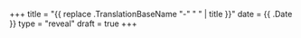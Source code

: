 +++
title = "{{ replace .TranslationBaseName "-" " " | title }}"
date = {{ .Date }}
type = "reveal"
draft = true
+++
